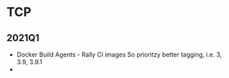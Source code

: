 # TCP
## 2021Q1
 * Docker Build Agents - Rally CI images
   So prioritzy better tagging, i.e. 3, 3.9, 3.9.1
 * 
<!--stackedit_data:
eyJoaXN0b3J5IjpbMjEwMzg2OTYxNV19
-->